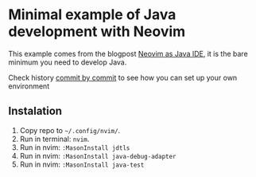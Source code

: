 # Minimal example of Java development with Neovim

This example comes from the blogpost [Neovim as Java IDE](https://eruizc.dev/blog/en/java-with-neovim/),
it is the bare minimum you need to develop Java.

Check history [commit by commit](https://github.com/bartolomejkania/minimal-java-nvim/commits/master/)
to see how you can set up your own environment

## Instalation
1. Copy repo to `~/.config/nvim/`.
2. Run in terminal: `nvim`.
3. Run in nvim: `:MasonInstall jdtls`
4. Run in nvim: `:MasonInstall java-debug-adapter`
5. Run in nvim: `:MasonInstall java-test`
